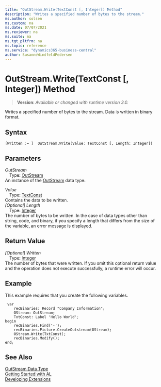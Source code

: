 ```yaml
---
title: "OutStream.Write(TextConst [, Integer]) Method"
description: "Writes a specified number of bytes to the stream."
ms.author: solsen
ms.custom: na
ms.date: 07/07/2021
ms.reviewer: na
ms.suite: na
ms.tgt_pltfrm: na
ms.topic: reference
ms.service: "dynamics365-business-central"
author: SusanneWindfeldPedersen
---
```

[//]: # (START>DO_NOT_EDIT)
[//]: # (IMPORTANT:Do not edit any of the content between here and the END>DO_NOT_EDIT.)
[//]: # (Any modifications should be made in the .xml files in the ModernDev repo.)
# OutStream.Write(TextConst [, Integer]) Method
> **Version**: _Available or changed with runtime version 3.0._

Writes a specified number of bytes to the stream. Data is written in binary format.


## Syntax
```AL
[Written := ]  OutStream.Write(Value: TextConst [, Length: Integer])
```
## Parameters
*OutStream*  
&emsp;Type: [OutStream](outstream-data-type.md)  
An instance of the [OutStream](outstream-data-type.md) data type.  

*Value*  
&emsp;Type: [TextConst](../textconst/textconst-data-type.md)  
Contains the data to be written.  
*[Optional] Length*  
&emsp;Type: [Integer](../integer/integer-data-type.md)  
The number of bytes to be written. In the case of data types other than string, code, and binary, if you specify a length that differs from the size of the variable, an error message is displayed.  


## Return Value
*[Optional] Written*  
&emsp;Type: [Integer](../integer/integer-data-type.md)  
The number of bytes that were written. If you omit this optional return value and the operation does not execute successfully, a runtime error will occur.  


[//]: # (IMPORTANT: END>DO_NOT_EDIT)

## Example

This example requires that you create the following variables.  
  
```al
 var
    recBinaries: Record "Company Information";
    OStream: OutStream;
    TxtConst: Label 'Hello World';
begin
    recBinaries.Find('-');  
    recBinaries.Picture.CreateOutstream(OStream);   
    OStream.Write(TxtConst);  
    recBinaries.Modify();  
end;
```   

## See Also
[OutStream Data Type](outstream-data-type.md)  
[Getting Started with AL](../../devenv-get-started.md)  
[Developing Extensions](../../devenv-dev-overview.md)